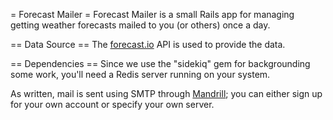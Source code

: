 = Forecast Mailer =
Forecast Mailer is a small Rails app for managing getting weather forecasts mailed to you (or others) once a day.

== Data Source ==
The [forecast.io](http://forecast.io) API is used to provide the data.

== Dependencies ==
Since we use the "sidekiq" gem for backgrounding some work, you'll need a Redis server running on your system.

As written, mail is sent using SMTP through [Mandrill](http://mandrill.com/); you can either sign up for your own account or specify your own server.

